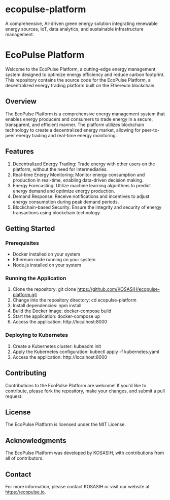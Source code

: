 # ecopulse-platform

A comprehensive, AI-driven green energy solution integrating renewable energy sources, IoT, data analytics, and sustainable infrastructure management.

# EcoPulse Platform

Welcome to the EcoPulse Platform, a cutting-edge energy management system designed to optimize energy efficiency and reduce carbon footprint. This repository contains the source code for the EcoPulse Platform, a decentralized energy trading platform built on the Ethereum blockchain.

## Overview

The EcoPulse Platform is a comprehensive energy management system that enables energy producers and consumers to trade energy in a secure, transparent, and efficient manner. The platform utilizes blockchain technology to create a decentralized energy market, allowing for peer-to-peer energy trading and real-time energy monitoring.

## Features

1. Decentralized Energy Trading: Trade energy with other users on the platform, without the need for intermediaries.
2. Real-time Energy Monitoring: Monitor energy consumption and production in real-time, enabling data-driven decision making.
3. Energy Forecasting: Utilize machine learning algorithms to predict energy demand and optimize energy production.
4. Demand Response: Receive notifications and incentives to adjust energy consumption during peak demand periods.
5. Blockchain-based Security: Ensure the integrity and security of energy transactions using blockchain technology.

## Getting Started

### Prerequisites

- Docker installed on your system
- Ethereum node running on your system
- Node.js installed on your system

### Running the Application

1. Clone the repository: git clone https://github.com/KOSASIH/ecopulse-platform.git
2. Change into the repository directory: cd ecopulse-platform
3. Install dependencies: npm install
4. Build the Docker image: docker-compose build
5. Start the application: docker-compose up
6. Access the application: http://localhost:8000

### Deploying to Kubernetes

1. Create a Kubernetes cluster: kubeadm init
2. Apply the Kubernetes configuration: kubectl apply -f kubernetes.yaml
3. Access the application: http://localhost:8000

## Contributing

Contributions to the EcoPulse Platform are welcome! If you'd like to contribute, please fork the repository, make your changes, and submit a pull request.

## License

The EcoPulse Platform is licensed under the MIT License.

## Acknowledgments

The EcoPulse Platform was developed by KOSASIH, with contributions from all of contributors.

## Contact

For more information, please contact KOSASIH or visit our website at https://ecopulse.io.

